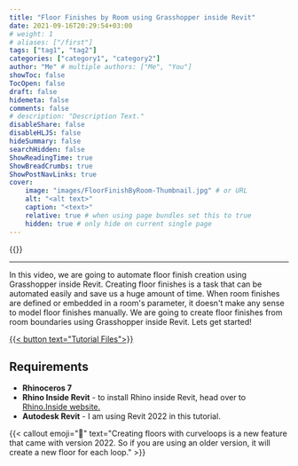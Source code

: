 ```yaml
---
title: "Floor Finishes by Room using Grasshopper inside Revit"
date: 2021-09-16T20:29:54+03:00
# weight: 1
# aliases: ["/first"]
tags: ["tag1", "tag2"]
categories: ["category1", "category2"]
author: "Me" # multiple authors: ["Me", "You"]
showToc: false
TocOpen: false
draft: false
hidemeta: false
comments: false
# description: "Description Text."
disableShare: false
disableHLJS: false
hideSummary: false
searchHidden: false
ShowReadingTime: true
ShowBreadCrumbs: true
ShowPostNavLinks: true
cover:
    image: "images/FloorFinishByRoom-Thumbnail.jpg" # or URL
    alt: "<alt text>"
    caption: "<text>"
    relative: true # when using page bundles set this to true
    hidden: true # only hide on current single page
---
```


{{<youtube fA34G708GSg>}}

---

In this video, we are going to automate floor finish creation using Grasshopper inside Revit. Creating floor finishes is a task that can be automated easily and save us a huge amount of time. When room finishes are defined or embedded in a room's parameter, it doesn't make any sense to model floor finishes manually. We are going to create floor finishes from room boundaries using Grasshopper inside Revit. Lets get started!

<a href="files/FloorFinishesByRoom.rar" download>
    {{< button text="Tutorial Files">}}
</a>

## Requirements

- **Rhinoceros 7**
- **Rhino Inside Revit** - to install Rhino inside Revit, head over to [Rhino.Inside website.](https://www.rhino3d.com/inside/revit/1.0/)
- **Autodesk Revit** - I am using Revit 2022 in this tutorial.

{{< callout emoji="📌" text="Creating floors with curveloops is a new feature that came with version 2022. So if you are using an older version, it will create a new floor for each loop." >}}

